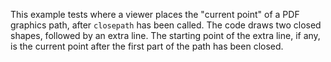 This example tests where a viewer places the "current point" of a PDF
graphics path, after `closepath` has been called.  The code draws
two closed shapes, followed by an extra line.  The starting point
of the extra line, if any, is the current point after the
first part of the path has been closed.
